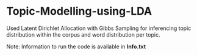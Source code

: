 # Topic-Modelling-using-LDA
Used Latent Dirichlet Allocation with Gibbs Sampling for inferencing topic distribution within the corpus and word distribution per topic.

Note: Information to run the code is available in **Info.txt**
